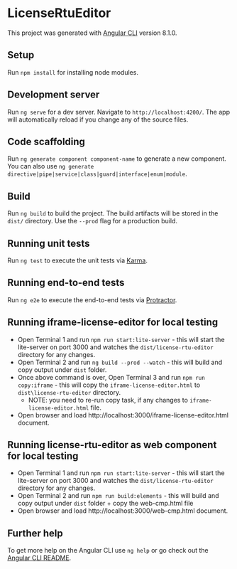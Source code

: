<!---
.. ===============LICENSE_START=======================================================
.. Acumos CC-BY-4.0
.. ===================================================================================
.. Copyright (C) 2019 Nordix Foundation
.. ===================================================================================
.. This Acumos documentation file is distributed by AT&T and Tech Mahindra
.. under the Creative Commons Attribution 4.0 International License (the "License");
.. you may not use this file except in compliance with the License.
.. You may obtain a copy of the License at
..
.. http://creativecommons.org/licenses/by/4.0
..
.. This file is distributed on an "AS IS" BASIS,
.. WITHOUT WARRANTIES OR CONDITIONS OF ANY KIND, either express or implied.
.. See the License for the specific language governing permissions and
.. limitations under the License.
.. ===============LICENSE_END=========================================================
-->

# LicenseRtuEditor

This project was generated with [Angular CLI](https://github.com/angular/angular-cli) version 8.1.0.

## Setup

Run `npm install` for installing node modules.

## Development server

Run `ng serve` for a dev server. Navigate to `http://localhost:4200/`. The app will automatically reload if you change any of the source files.

## Code scaffolding

Run `ng generate component component-name` to generate a new component. You can also use `ng generate directive|pipe|service|class|guard|interface|enum|module`.

## Build

Run `ng build` to build the project. The build artifacts will be stored in the `dist/` directory. Use the `--prod` flag for a production build.

## Running unit tests

Run `ng test` to execute the unit tests via [Karma](https://karma-runner.github.io).

## Running end-to-end tests

Run `ng e2e` to execute the end-to-end tests via [Protractor](http://www.protractortest.org/).

## Running iframe-license-editor for local testing

- Open Terminal 1 and run `npm run start:lite-server` - this will start the lite-server on port 3000 and watches the `dist/license-rtu-editor` directory for any changes.
- Open Terminal 2 and run `ng build --prod --watch` - this will build and copy output under `dist` folder.
- Once above command is over, Open Terminal 3 and run `npm run copy:iframe` - this will copy the `iframe-license-editor.html` to `dist\license-rtu-editor` directory.
  - NOTE: you need to re-run copy task, if any changes to `iframe-license-editor.html` file.
- Open browser and load http://localhost:3000/iframe-license-editor.html document.

## Running license-rtu-editor as web component for local testing

- Open Terminal 1 and run `npm run start:lite-server` - this will start the lite-server on port 3000 and watches the `dist/license-rtu-editor` directory for any changes.
- Open Terminal 2 and run `npm run build:elements` - this will build and copy output under `dist` folder + copy the web-cmp.html file
- Open browser and load http://localhost:3000/web-cmp.html document.

## Further help

To get more help on the Angular CLI use `ng help` or go check out the [Angular CLI README](https://github.com/angular/angular-cli/blob/master/README.md).
